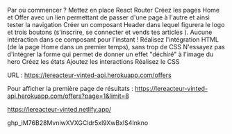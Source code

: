 Par où commencer ?
Mettez en place React Router
Créez les pages Home et Offer avec un lien permettant de passer d'une page à l'autre et ainsi tester la navigation
Créer un composant Header dans lequel figurera le logo et trois boutons (s'inscrire, se connecter et vends tes articles ). Aucune intéraction dans ce composant pour l'instant !
Réalisez l'intégration HTML (de la page Home dans un premier temps), sans trop de CSS
N'essayez pas d'intégrer la forme qui permet de donner un effet "déchiré" à l'image du hero
Créez les états
Ajoutez les interactions
Réalisez le CSS

URL : https://lereacteur-vinted-api.herokuapp.com/offers

Pour afficher la première page de résultats : https://lereacteur-vinted-api.herokuapp.com/offers?page=1&limit=8

https://lereacteur-vinted.netlify.app/

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
